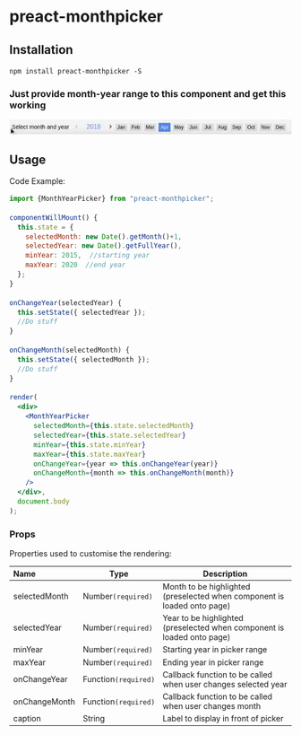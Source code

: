 # preact-monthpicker
## Installation

```shell
npm install preact-monthpicker -S
```

### Just provide month-year range to this component and get this working
![](/assets/cropped.gif)

## Usage

Code Example:
```jsx
import {MonthYearPicker} from "preact-monthpicker";

componentWillMount() {
  this.state = {
    selectedMonth: new Date().getMonth()+1,
    selectedYear: new Date().getFullYear(),
    minYear: 2015,  //starting year
    maxYear: 2020  //end year
  };
}

onChangeYear(selectedYear) {
  this.setState({ selectedYear });
  //Do stuff
}

onChangeMonth(selectedMonth) {
  this.setState({ selectedMonth });
  //Do stuff
}

render(
  <div>
    <MonthYearPicker
      selectedMonth={this.state.selectedMonth}
      selectedYear={this.state.selectedYear}
      minYear={this.state.minYear}
      maxYear={this.state.maxYear}
      onChangeYear={year => this.onChangeYear(year)}
      onChangeMonth={month => this.onChangeMonth(month)}
    />
  </div>,
  document.body
);
```

### Props

Properties used to customise the rendering:

| Name | Type | Description |
|:---- | ---- | ------ |
| selectedMonth | Number`(required)` | Month to be highlighted (preselected when component is loaded onto page) |
| selectedYear | Number`(required)` | Year to be highlighted (preselected when component is loaded onto page)
| minYear | Number`(required)` | Starting year in picker range
| maxYear | Number`(required)` | Ending year in picker range
| onChangeYear | Function`(required)` | Callback function to be called when user changes selected year
| onChangeMonth | Function`(required)` | Callback function to be called when user changes month
| caption | String | Label to display in front of picker
